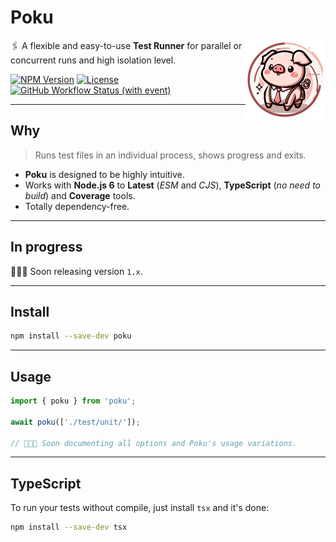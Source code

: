 [npm-image]: https://img.shields.io/npm/v/poku.svg?color=f78fb3
[npm-url]: https://npmjs.org/package/poku
[ci-url]: https://github.com/wellwelwel/poku/actions/workflows/ci.yml?query=branch%3Amain
[ci-image]: https://img.shields.io/github/actions/workflow/status/wellwelwel/svps/ci.yml?event=push&style=flat&label=ci&branch=main&color=badc58
[license-url]: https://github.com/wellwelwel/poku/blob/main/License
[license-image]: https://img.shields.io/npm/l/poku.svg?maxAge=2592000&color=3dc1d3

# Poku

<img align="right" width="128" height="128" alt="Logo" src=".github/assets/readme/poku.svg">

🖇️ A flexible and easy-to-use **Test Runner** for parallel or concurrent runs and high isolation level.

[![NPM Version][npm-image]][npm-url]
[![License][license-image]][license-url]
[![GitHub Workflow Status (with event)][ci-image]][ci-url]

---

## Why

> Runs test files in an individual process, shows progress and exits.

- **Poku** is designed to be highly intuitive.<br />
- Works with **Node.js 6** to **Latest** (_ESM_ and _CJS_), **TypeScript** (_no need to build_) and **Coverage** tools.<br />
- Totally dependency-free.

---

## In progress

🧑🏻‍🔧 Soon releasing version `1.x`.

---

## Install

```bash
npm install --save-dev poku
```

---

## Usage

```ts
import { poku } from 'poku';

await poku(['./test/unit/']);

// 🧑🏻‍🔧 Soon documenting all options and Poku's usage variations.
```

---

## TypeScript

To run your tests without compile, just install `tsx` and it's done:

```bash
npm install --save-dev tsx
```

